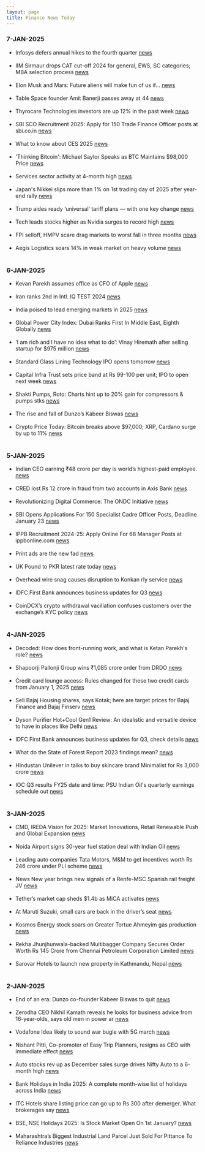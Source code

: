 ```yaml
---
layout: page
title: Finance News Today
---
```


### 7-JAN-2025

- Infosys defers annual hikes to the fourth quarter [news](https://www.moneycontrol.com/technology/infosys-defers-annual-hikes-to-the-fourth-quarter-article-12903806.html) <br/><br/> 	
- IIM Sirmaur drops CAT cut-off 2024 for general, EWS, SC categories; MBA selection process [news](https://news.careers360.com/iim-sirmaur-cat-cut-off-2024-drops-for-general-ews-sc-categories-mba-selection-process) <br/><br/> 	
- Elon Musk and Mars: Future aliens will make fun of us if... [news](https://timesofindia.indiatimes.com/technology/tech-news/elon-musk-future-aliens-will-make-fun-of-us-if-/articleshow/116924643.cms) <br/><br/> 	
- Table Space founder Amit Banerji passes away at 44 [news](https://www.moneycontrol.com/news/business/startup/table-space-founder-amit-banerji-passes-away-at-44-12904339.html) <br/><br/> 	
- Thyrocare Technologies investors are up 12% in the past week [news](https://simplywall.st/stocks/in/healthcare/nse-thyrocare/thyrocare-technologies-shares/news/thyrocare-technologies-nsethyrocare-investors-are-up-12-in-t) <br/><br/> 	
- SBI SCO Recruitment 2025: Apply for 150 Trade Finance Officer posts at sbi.co.in [news](https://www.hindustantimes.com/education/employment-news/sbi-sco-recruitment-2025-apply-for-150-trade-finance-officer-posts-at-sbi-co-in-direct-link-here-101735964025634.html) <br/><br/> 	
- What to know about CES 2025 [news](https://www.usatoday.com/story/tech/2025/01/06/ces-2025-las-vegas/77484940007/) <br/><br/> 	
- 'Thinking Bitcoin': Michael Saylor Speaks as BTC Maintains $98,000 Price [news](https://in.investing.com/news/cryptocurrency-news/thinking-bitcoin-michael-saylor-speaks-as-btc-maintains-98000-price-4597381) <br/><br/> 	
- Services sector activity at 4-month high [news](https://timesofindia.indiatimes.com/business/india-business/survey-services-sector-activity-at-4-month-high/articleshow/117005211.cms) <br/><br/> 	
- Japan's Nikkei slips more than 1% on 1st trading day of 2025 after year-end rally [news](https://m.economictimes.com/markets/stocks/news/japans-nikkei-slips-more-than-1-on-1st-trading-day-of-2025-after-year-end-rally/articleshow/116989176.cms) <br/><br/> 	
- Trump aides ready ‘universal’ tariff plans — with one key change [news](https://www.washingtonpost.com/business/2025/01/06/trump-tariff-economy-trade/) <br/><br/> 	
- Tech leads stocks higher as Nvidia surges to record high [news](https://finance.yahoo.com/news/live/stock-market-today-tech-leads-stocks-higher-as-nvidia-surges-to-record-high-175727614.html) <br/><br/> 	
- FPI selloff, HMPV scare drag markets to worst fall in three months [news](https://www.business-standard.com/markets/stock-market-news/fpi-selloff-hmpv-scare-drag-markets-to-worst-fall-in-three-months-125010601042_1.html) <br/><br/> 	
- Aegis Logistics soars 14% in weak market on heavy volume [news](https://www.business-standard.com/markets/news/buzzing-stock-aegis-logistics-soars-14-in-weak-market-on-heavy-volume-125010600507_1.html) <br/><br/> 	


### 6-JAN-2025

- Kevan Parekh assumes office as CFO of Apple [news](https://m.economictimes.com/news/international/business/kevan-parekh-assumes-office-as-cfo-of-apple/articleshow/116949200.cms) <br/><br/> 	
- Iran ranks 2nd in Intl. IQ TEST 2024 [news](https://www.tehrantimes.com/news/508313/Iran-ranks-2nd-in-Intl-IQ-TEST-2024) <br/><br/> 	
- India poised to lead emerging markets in 2025   [news](https://www.moneycontrol.com/news/business/earnings/goldman-sachs-india-poised-to-lead-emerging-markets-in-2025-12903801.html) <br/><br/> 	
- Global Power City Index: Dubai Ranks First In Middle East, Eighth Globally [news](https://www.ndtv.com/world-news/global-power-city-index-dubai-ranks-first-in-middle-east-eighth-globally-7406957) <br/><br/> 	
- ‘I am rich and I have no idea what to do’: Vinay Hiremath after selling startup for $975 million [news](https://www.moneycontrol.com/news/trends/i-am-rich-and-i-have-no-idea-what-to-do-with-my-life-vinay-hiremath-after-selling-startup-for-975-million-12903620.html) <br/><br/> 	
- Standard Glass Lining Technology IPO opens tomorrow [news](https://www.livemint.com/market/ipo/standard-glass-lining-technology-ipo-opens-on-monday-gmp-review-other-details-among-10-key-things-to-know-11735988671955.html) <br/><br/> 	
- Capital Infra Trust sets price band at Rs 99-100 per unit; IPO to open next week [news](https://www.zeebiz.com/markets/ipo/news-capital-infra-trust-sets-price-band-at-rs-99-100-per-unit-ipo-to-open-next-week-337103) <br/><br/> 	
- Shakti Pumps, Roto: Charts hint up to 20% gain for compressors & pumps stks [news](https://www.business-standard.com/markets/news/shakti-pumps-roto-charts-hint-up-to-20-gain-for-compressors-pumps-stks-124123000303_1.html) <br/><br/> 	
- The rise and fall of Dunzo’s Kabeer Biswas [news](https://www.financialexpress.com/business/industry-the-rise-and-fall-of-dunzos-kabeer-biswas-3706888/) <br/><br/> 	
- Crypto Price Today: Bitcoin breaks above $97,000; XRP, Cardano surge by up to 11% [news](https://m.economictimes.com/markets/cryptocurrency/crypto-news/crypto-price-today-bitcoin-breaks-above-97000-xrp-cardano-surge-by-up-to-11/articleshow/116909527.cms) <br/><br/> 	


### 5-JAN-2025

- Indian CEO earning ₹48 crore per day is world’s highest-paid employee. [news](https://www.hindustantimes.com/trending/this-indian-ceo-earning-rs-48-crore-per-day-is-world-s-highest-paid-employee-it-s-not-sundar-pichai-or-satya-nadella-101735970291924.html) <br/><br/> 	
- CRED lost Rs 12 crore in fraud from two accounts in Axis Bank [news](https://timesofindia.indiatimes.com/technology/tech-news/reliance-backed-dunzo-may-see-founder-exit-cred-lost-rs-12-crore-in-fraud-from-two-accounts-in-axis-bank-blinkit-launches-10-minutes-ambulance-service-and-other-top-tech-news-of-the-week/articleshow/116943350.cms) <br/><br/> 	
- Revolutionizing Digital Commerce: The ONDC Initiative [news](https://pib.gov.in/PressReleasePage.aspx?PRID=2090097) <br/><br/> 	
- SBI Opens Applications For 150 Specialist Cadre Officer Posts, Deadline January 23 [news](https://www.ndtv.com/education/sbi-sco-recruitment-2025-state-bank-of-india-opens-applications-for-150-specialist-cadre-officer-posts-deadline-january-23-7398651) <br/><br/> 	
- IPPB Recruitment 2024-25: Apply Online For 68 Manager Posts at ippbonline.com [news](https://www.jagranjosh.com/articles/ippb-manager-recruitment-2024-25-notification-for-68-posts-pdf-eligibility-salary-apply-online-link-1735482016-1) <br/><br/> 	
- Print ads are the new fad [news](https://www.mid-day.com/sunday-mid-day/article/print-ads-are-the-new-fad-23458811) <br/><br/> 	
- UK Pound to PKR latest rate today [news](https://www.samaa.tv/2087326731-uk-pound-to-pkr-latest-rate-today-04-january-2025) <br/><br/> 	
- Overhead wire snag causes disruption to Konkan rly service [news](https://timesofindia.indiatimes.com/city/goa/overhead-wire-snag-causes-disruption-to-konkan-rly-service/articleshow/116950035.cms) <br/><br/> 	
- IDFC First Bank announces business updates for Q3 [news](https://www.businesstoday.in/markets/company-stock/story/idfc-first-bank-announces-business-updates-for-q3-check-details-459492-2025-01-03) <br/><br/> 	
- CoinDCX’s crypto withdrawal vacillation confuses customers over the exchange’s KYC policy [news](https://www.thehindu.com/sci-tech/technology/coindcxs-crypto-withdrawal-vacillation-confuses-customers-over-the-exchanges-kyc-policy/article69056985.ece) <br/><br/> 	

### 4-JAN-2025

- Decoded: How does front-running work, and what is Ketan Parekh's role? [news](https://www.business-standard.com/amp/markets/news/decoded-front-running-ketan-parekh-role-sebi-investigation-125010300637_1.html) <br/><br/>
- Shapoorji Pallonji Group wins ₹1,085 crore order from DRDO [news](https://www.cnbctv18.com/market/afcons-infra-share-price-1085-crore-order-win-from-drdo-shapoorji-pallonji-group-outlook-ipo-19534017.htm) <br/><br/> 	
- Credit card lounge access: Rules changed for these two credit cards from January 1, 2025 [news](https://m.economictimes.com/wealth/spend/credit-card-lounge-access-rules-changed-for-these-two-credit-cards-from-january-1-2025/articleshow/116887539.cms) <br/><br/> 	
- Sell Bajaj Housing shares, says Kotak; here are target prices for Bajaj Finance and Bajaj Finserv [news](https://www.businesstoday.in/markets/company-stock/story/sell-bajaj-housing-shares-says-kotak-here-are-target-prices-for-bajaj-finance-and-bajaj-finserv-459448-2025-01-03) <br/><br/> 	
- Dyson Purifier Hot+Cool Gen1 Review: An idealistic and versatile device to have in places like Delhi [news](https://www.thehindu.com/sci-tech/technology/gadgets/dyson-purifier-hotcool-gen1-review-an-idealistic-and-versatile-device-to-have-in-places-like-delhi/article69056799.ece) <br/><br/> 	
- IDFC First Bank announces business updates for Q3, check details [news](https://www.businesstoday.in/markets/company-stock/story/idfc-first-bank-announces-business-updates-for-q3-check-details-459492-2025-01-03) <br/><br/> 	
- What do the State of Forest Report 2023 findings mean? [news](https://www.thehindu.com/sci-tech/energy-and-environment/what-do-the-state-of-forest-report-2023-findings-mean-explained/article69045865.ece) <br/><br/> 	
- Hindustan Unilever in talks to buy skincare brand Minimalist for Rs 3,000 crore [news](https://www.business-standard.com/companies/news/hindustan-unilever-in-talks-to-buy-skincare-brand-minimalist-for-rs-3k-cr-125010300966_1.html) <br/><br/> 	
- IOC Q3 results FY25 date and time: PSU Indian Oil's quarterly earnings schedule out [news](https://www.etnownews.com/markets/ioc-q3-results-fy25-date-and-time-psu-indian-oils-quarterly-earnings-schedule-out-details-article-116883157) <br/><br/> 	

### 3-JAN-2025

- CMD, IREDA Vision for 2025: Market Innovations, Retail Renewable Push and Global Expansion [news](https://pib.gov.in/PressReleaseIframePage.aspx?PRID=2089202) <br/><br/> 	
- Noida Airport signs 30-year fuel station deal with Indian Oil [news](https://energy.economictimes.indiatimes.com/news/oil-and-gas/noida-airport-signs-30-year-fuel-station-deal-with-indian-oil/116879890) <br/><br/> 	
- Leading auto companies Tata Motors, M&M to get incentives worth Rs 246 crore under PLI scheme [news](https://www.moneycontrol.com/news/business/companies/leading-auto-companies-tata-motors-m-m-to-get-incentives-worth-rs-246-crore-under-pli-scheme-12902127.html) <br/><br/> 	
- News New year brings new signals of a Renfe-MSC Spanish rail freight JV [news](https://theloadstar.com/new-year-brings-new-signals-of-a-renfe-msc-spanish-rail-freight-jv/) <br/><br/> 	
- Tether’s market cap sheds $1.4b as MiCA activates [news](https://crypto.news/tethers-market-cap-sheds-1-4b-as-mica-activates/) <br/><br/> 	
- At Maruti Suzuki, small cars are back in the driver’s seat [news](https://www.livemint.com/market/mark-to-market/maruti-suzuki-share-price-small-car-sales-suvs-premium-cars-rural-demand-automakers-auto-sector-price-hikes-11735809132657.html) <br/><br/> 	
- Kosmos Energy stock soars on Greater Tortue Ahmeyim gas production [news](https://in.investing.com/news/stock-market-news/kosmos-energy-stock-soars-on-greater-tortue-ahmeyim-gas-production-93CH-4595492) <br/><br/> 	
- Rekha Jhunjhunwala-backed Multibagger Company Secures Order Worth Rs 145 Crore from Chennai Petroleum Corporation Limited [news](https://www.dsij.in/dsijarticledetail/rekha-jhunjhunwala-backed-multibagger-company-secures-order-worth-rs-145-crore-from-chennai-petroleum-corporation-limited-id001-45418) <br/><br/> 	
- Sarovar Hotels to launch new property in Kathmandu, Nepal [news](https://finance.yahoo.com/news/sarovar-hotels-launch-property-kathmandu-155538928.html) <br/><br/> 	

### 2-JAN-2025

- End of an era: Dunzo co-founder Kabeer Biswas to quit [news](https://www.moneycontrol.com/news/business/startup/end-of-an-era-dunzo-co-founder-kabeer-biswas-to-quit-12902324.html) <br/><br/> 	
- Zerodha CEO Nikhil Kamath reveals he looks for business advice from 16-year-olds, says old men in power ar [news](https://m.economictimes.com/magazines/panache/zerodha-ceo-nikhil-kamath-reveals-he-looks-for-business-advice-from-16-year-olds-says-old-men-in-power-are-out-of-touch/articleshow/116850002.cms) <br/><br/> 	
- Vodafone Idea likely to sound war bugle with 5G march [news](https://m.economictimes.com/industry/telecom/telecom-news/vodafone-idea-likely-to-sound-war-bugle-with-5g-march/articleshow/116863195.cms) <br/><br/> 	
- Nishant Pitti, Co-promoter of Easy Trip Planners, resigns as CEO with immediate effect [news](https://www.cnbctv18.com/market/nishant-pitti-easy-trip-planners-ease-my-trip-ceo-resigns-stake-sale-block-deal-share-price-reaction-19532728.htm) <br/><br/> 	
- Auto stocks rev up as December sales surge drives Nifty Auto to a 6-month high [news](https://www.moneycontrol.com/news/business/markets/auto-stocks-rev-up-as-december-sales-surge-drives-nifty-auto-to-a-6-month-high-12902019.html) <br/><br/> 	
- Bank Holidays in India 2025: A complete month-wise list of holidays across India [news](https://indianexpress.com/article/when-is/bank-holidays-in-india-2025-a-complete-month-wise-list-of-holidays-9755797/) <br/><br/> 	
- ITC Hotels share listing price can go up to Rs 300 after demerger. What brokerages say [news](https://m.economictimes.com/markets/stocks/news/itc-hotels-share-listing-price-can-go-up-to-rs-300-after-demerger-what-brokerages-say/articleshow/116874217.cms) <br/><br/> 	
- BSE, NSE Holidays 2025: Is Stock Market Open On 1st January? [news](https://www.news18.com/business/markets/stock-market-holidays-2025-jan-1-nse-bse-new-year-9174112.html) <br/><br/> 	
- Maharashtra’s Biggest Industrial Land Parcel Just Sold For Pittance To Reliance Industries [news](https://www.ndtvprofit.com/business/reliance-navi-mumbai-iia-stake-land-deal) <br/><br/> 	
